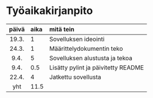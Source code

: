 # Työaikakirjanpito

| päivä | aika | mitä tein  |
| :----:|:-----| :-----|
| 19.3. | 1    | Sovelluksen ideointi |
| 24.3. | 1    | Määrittelydokumentin teko |
| 9.4. | 5    | Sovelluksen alustusta ja tekoa |
| 9.4. | 0.5    | Lisätty pylint ja päivitetty README |
| 22.4. | 4   | Jatkettu sovellusta |
| yht   | 11.5  | | 
